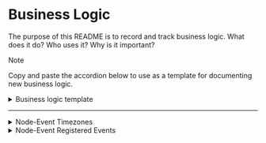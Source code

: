 # Business Logic

The purpose of this README is to record and track business logic. What does it do? Who uses it? Why is it important?

> [!NOTE]
> Copy and paste the accordion below to use as a template for documenting new business logic.

<details>
<summary>Business logic template</summary>

### Overview

### Detailed Explanation

### Examples

## Implementation

This is implemented on all event pages. The file that handles the time zone localization is date.ts

## Contact/Owner

Contact the Design Team for decisions on how timezones should appear.

</details>

---

<details>
<summary>Node-Event Timezones</summary>

### Overview

08/2024 [Slack Thread](https://dsva.slack.com/archives/C01SR56755H/p1723476807939299)
For event articles, it was decided to keep time localization on Next rather than mimic production in which the articles were set in the timezone that the article was created in.

### Detailed Explanation

- What it does
  - Time localization refers to the process of adapting the time displayed in an application to the correct time zone of the user.
- Why it's necessary
  - This is important in applications that are used across different time zones to ensure that all users see times and dates that are relevant to their location.
- How it interacts with other components or steps
  - This is referenced in all events.

### Examples

Given a user wants to know about when an event is being held.
When the user opens an event article about the event on www.va.gov/`<facility name>`/events
Then on the event article, the `when` section should show the user the date and time, updated to the user's time localization, of when the event is being held.
<img width="707" alt="Screenshot 2024-09-23 at 2 30 35 PM" src="https://github.com/user-attachments/assets/8d8c8ad7-e7b4-4b3f-a02a-70aa1d965490">

## Implementation

The timezone calculations can be found in the [date.ts](src/lib/utils/date.ts) file line 219 deriveFormattedTimestamp.

## Contact/Owner

Design Team and Sitewide

</details>

<details>
<summary>Node-Event Registered Events</summary>

### Overview

Next has a condition that detects whether an event has passed. If the event has passed then the register link becomes red text saying "This event already happened."

### Detailed Explanation

- What it does
  - It prevents users from getting access to the register link for a past event.
- Why it's necessary
  - This prevents users from being redirected to a site with an expired registration event. It enhances the user experience by ensuring users only interact with current and relevant events.
- How it interacts with other components or steps
  - This is referenced in all events.

### Examples

Given a user wants to register for an event.
When the user opens the event article and the event has passed,
Then the text "This event already happened" should be placed where the registration link would have been.
<img width="840" alt="Screenshot 2024-09-24 at 11 43 42 AM" src="https://github.com/user-attachments/assets/44c148b8-1856-455e-808c-fd7037f21942">

## Implementation

The business logic can be found in the [event index.ts](src/templates/layouts/event/index.tsx) file line 224.

## Contact/Owner

As of now this is an AP implementation.

</details>
